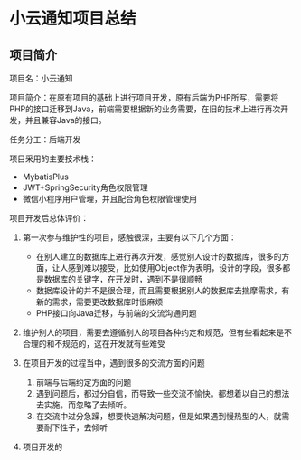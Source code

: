# 小云通知项目总结

## 项目简介

项目名：小云通知

项目简介：在原有项目的基础上进行项目开发，原有后端为PHP所写，需要将PHP的接口迁移到Java，前端需要根据新的业务需要，在旧的技术上进行再次开发，并且兼容Java的接口。

任务分工：后端开发

项目采用的主要技术栈：

- MybatisPlus
- JWT+SpringSecurity角色权限管理
- 微信小程序用户管理，并且配合角色权限管理使用

项目开发后总体评价：

1. 第一次参与维护性的项目，感触很深，主要有以下几个方面：
   - 在别人建立的数据库上进行再次开发，感觉别人设计的数据库，很多的方面，让人感到难以接受，比如使用Object作为表明，设计的字段，很多都是数据库的关键字，在开发时，遇到不是很顺畅
   - 数据库设计的并不是很合理，而且需要根据别人的数据库去揣摩需求，有新的需求，需要更改数据库时很麻烦
   - PHP接口向Java迁移，与前端的交流沟通问题

2. 维护别人的项目，需要去遵循别人的项目各种约定和规范，但有些看起来是不合理的和不规范的，这在开发就有些难受
3. 在项目开发的过程当中，遇到很多的交流方面的问题
   1. 前端与后端约定方面的问题
   2. 遇到问题后，都过分自信，而导致一些交流不愉快。都想着以自己的想法去实施，而忽略了去倾听。
   3. 在交流中过分急躁，想要快速解决问题，但是如果遇到慢热型的人，就需要耐下性子，去倾听

4. 项目开发的

#### 

